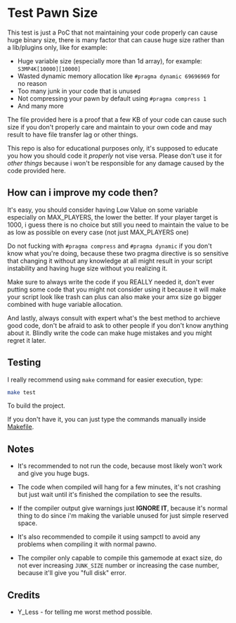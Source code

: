 
# Test Pawn Size

This test is just a PoC that not maintaining your code properly can cause huge binary size, there is many factor that can cause huge size rather than a lib/plugins only, like for example: 

- Huge variable size (especially more than 1d array), for example: `S3MP4K[10000][10000]`
- Wasted dynamic memory allocation like `#pragma dynamic 69696969` for no reason
- Too many junk in your code that is unused
- Not compressing your pawn by default using `#pragma compress 1`
- And many more

The file provided here is a proof that a few KB of your code can cause such size if you don't properly care and maintain to your own code and may result to have file transfer lag or other things.

This repo is also for educational purposes only, it's supposed to educate you how you should code it _properly_ not vise versa. Please don't use it for _other things_ because i won't be responsible for any damage caused by the code provided here.

## How can i improve my code then?

It's easy, you should consider having Low Value on some variable especially on MAX_PLAYERS, the lower the better. If your player target is 1000, i guess there is no choice but still you need to maintain the value to be as low as possible on every case (not just MAX_PLAYERS one)

Do not fucking with `#pragma compress` and `#pragma dynamic` if you don't know what you're doing, because these two pragma directive is so sensitive that changing it without any knowledge at all might result in your script instability and having huge size without you realizing it.

Make sure to always write the code if you REALLY needed it, don't ever putting some code that you might not consider using it because it will make your script look like trash can plus can also make your amx size go bigger combined with huge variable allocation.

And lastly, always consult with expert what's the best method to archieve good code, don't be afraid to ask to other people if you don't know anything about it. Blindly write the code can make huge mistakes and you might regret it later.

## Testing

I really recommend using `make` command for easier execution, type:

```bash
make test
```
To build the project.

If you don't have it, you can just type the commands manually inside [Makefile](Makefile).

## Notes

- It's recommended to not run the code, because most likely won't work and give you huge bugs.

- The code when compiled will hang for a few minutes, it's not crashing but just wait until it's finished the compilation to see the results.

- If the compiler output give warnings just __IGNORE IT__, because it's normal thing to do since i'm making the variable
unused for just simple reserved space.

- It's also recommended to compile it using sampctl to avoid any problems when compiling it with normal pawno.

- The compiler only capable to compile this gamemode at exact size, do not ever increasing `JUNK_SIZE` number or increasing the case number, because it'll give you "full disk" error.

## Credits
- Y_Less - for telling me worst method possible.
